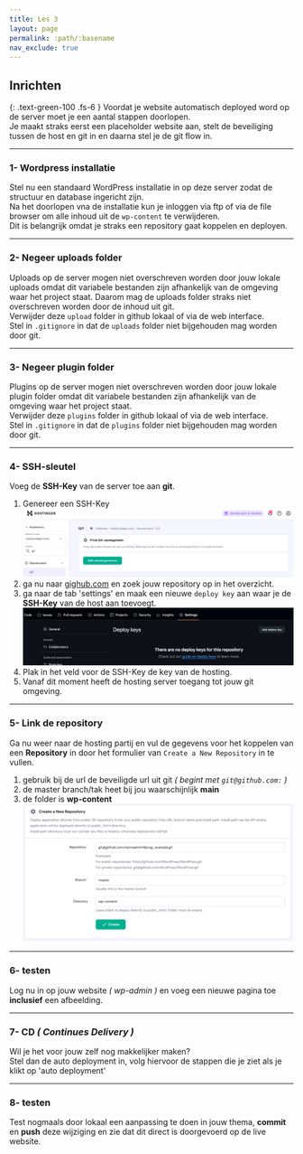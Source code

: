 ```yaml
---
title: Les 3
layout: page
permalink: :path/:basename
nav_exclude: true
---
```



## Inrichten
{: .text-green-100 .fs-6 }
Voordat je website automatisch deployed word op de server moet je een aantal stappen doorlopen.  
Je maakt straks eerst een placeholder website aan, stelt de beveiliging tussen de host en git in en daarna stel je de git flow in.

---
### 1- Wordpress installatie
Stel nu een standaard WordPress installatie in op deze server zodat de structuur en database ingericht zijn.  
Na het doorlopen vna de installatie kun je inloggen via ftp of via de file browser om alle inhoud uit de `wp-content` te verwijderen.  
Dit is belangrijk omdat je straks een repository gaat koppelen en deployen.

---
### 2- Negeer uploads folder
Uploads op de server mogen niet overschreven worden door jouw lokale uploads omdat dit variabele bestanden zijn afhankelijk van de omgeving waar het project staat. Daarom mag de uploads folder straks niet overschreven worden door de inhoud uit git.  
Verwijder deze `upload` folder in github lokaal of via de web interface.  
Stel in `.gitignore` in dat de `uploads` folder niet bijgehouden mag worden door git. 

---
### 3- Negeer plugin folder
Plugins op de server mogen niet overschreven worden door jouw lokale plugin folder omdat dit variabele bestanden zijn afhankelijk van de omgeving waar het project staat.   
Verwijder deze `plugins` folder in github lokaal of via de web interface.  
Stel in `.gitignore` in dat de `plugins` folder niet bijgehouden mag worden door git. 

---
### 4- SSH-sleutel
Voeg de **SSH-Key** van de server toe aan **git**.  
1. Genereer een SSH-Key
  ![generate_key.png](images/generate_key.png)
2. ga nu naar [gighub.com](https://github.com/) en zoek jouw repository op in het overzicht.  
3. ga naar de tab 'settings' en maak een nieuwe `deploy key` aan waar je de **SSH-Key** van de host aan toevoegt.  
  ![deploy_keys.png](images/deploy_keys.png)
4. Plak in het veld voor de SSH-Key de key van de hosting.
5. Vanaf dit moment heeft de hosting server toegang tot jouw git omgeving.

---
### 5- Link de repository 
Ga nu weer naar de hosting partij en vul de gegevens voor het koppelen van een **Repository** in door het formulier van `Create a New Repository` in te vullen.    
1. gebruik bij de url de beveiligde url uit git _( begint met `git@github.com:` )_ 
2. de master branch/tak heet bij jou waarschijnlijk **main**
3. de folder is **wp-content**
  ![repository.png](images/repository.png)

---
### 6- testen
Log nu in op jouw website _( wp-admin )_ en voeg een nieuwe pagina toe **inclusief** een afbeelding.

---
### 7- CD _( Continues Delivery )_
Wil je het voor jouw zelf nog makkelijker maken?  
Stel dan de auto deployment in, volg hiervoor de stappen die je ziet als je klikt op 'auto deployment'

---
### 8- testen
Test nogmaals door lokaal een aanpassing te doen in jouw thema, **commit** en **push** deze wijziging en zie dat dit direct is doorgevoerd op de live website.